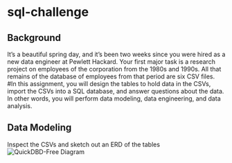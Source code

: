 # sql-challenge

## Background
It’s a beautiful spring day, and it’s been two weeks since you were hired as a new data engineer at Pewlett Hackard. Your first major task is a research project on employees of the corporation from the 1980s and 1990s. All that remains of the database of employees from that period are six CSV files.
#In this assignment, you will design the tables to hold data in the CSVs, import the CSVs into a SQL database, and answer questions about the data. In other words, you will perform data modeling, data engineering, and data analysis.


## Data Modeling
Inspect the CSVs and sketch out an ERD of the tables
![QuickDBD-Free Diagram](https://user-images.githubusercontent.com/49711676/169715584-8364415c-34e9-498d-b786-d076fe92caca.png)
